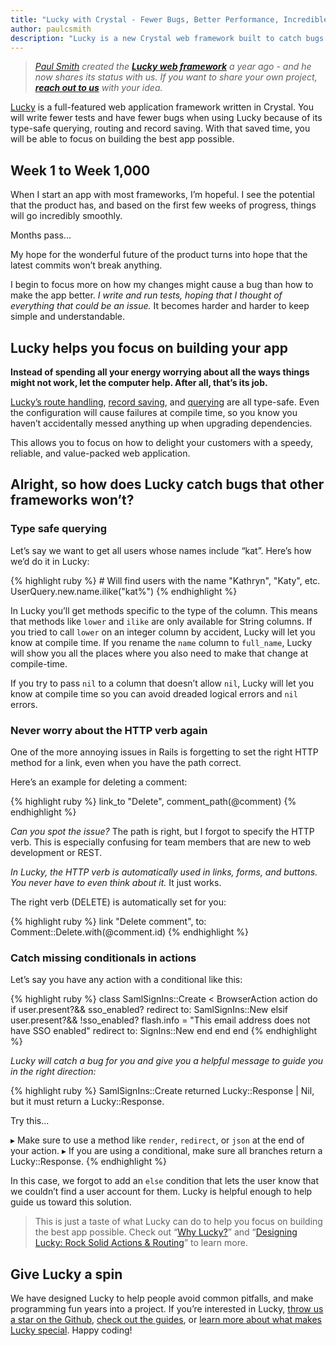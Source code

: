 ```yaml
---
title: "Lucky with Crystal - Fewer Bugs, Better Performance, Incredible Productivity"
author: paulcsmith
description: "Lucky is a new Crystal web framework built to catch bugs at compile time, return responses incredibly quickly, and help you write maintainable code."
---
```


> _[Paul Smith](https://github.com/paulcsmith) created the [**Lucky web framework**](https://luckyframework.org/) a year ago - and he now shares its status with us. If you want to share your own project, [**reach out to us**](http://twitter.com/intent/tweet?text=@CrystalLanguage%20I%20want%20to%20write%20about...) with your idea._

[Lucky](https://luckyframework.org) is a full-featured web application framework written in Crystal. You will write fewer tests and have fewer bugs when using Lucky because of its type-safe querying, routing and record saving. With that saved time, you will be able to focus on building the best app possible.

## Week 1 to Week 1,000

When I start an app with most frameworks, I’m hopeful. I see the potential that the product has, and based on the first few weeks of progress, things will go incredibly smoothly.

Months pass...

My hope for the wonderful future of the product turns into hope that the latest commits won’t break anything.

I begin to focus more on how my changes might cause a bug than how to make the app better. *I write and run tests, hoping that I thought of everything that could be an issue.* It  becomes harder and harder to keep simple and understandable.

## Lucky helps you focus on building your app

**Instead of spending all your energy worrying about all the ways things might not work, let the computer help. After all, that’s its job.**

[Lucky’s route handling](https://robots.thoughtbot.com/designing-lucky-actions-routing), [record saving](https://luckyframework.org/guides/saving-with-forms/), and [querying](https://luckyframework.org/guides/querying-the-database/) are all type-safe. Even the configuration will cause failures at compile time, so you know you haven’t accidentally messed anything up when upgrading dependencies.

This  allows you to focus on how to delight your customers with a speedy, reliable, and value-packed web application.

## Alright, so how does Lucky catch bugs that other frameworks won’t?

### Type safe querying

Let’s say we want to get all users whose names include “kat”. Here’s how we’d do it in Lucky:

<div class="code_section">
{% highlight ruby %}
# Will find users with the name "Kathryn", "Katy", etc.
UserQuery.new.name.ilike("kat%")
{% endhighlight %}
</div>

In Lucky you’ll get methods specific to the type of the column. This means that methods like  `lower` and `ilike` are only available for String columns. If you tried to call `lower` on an integer column by accident, Lucky will let you know at compile time. If you rename the `name` column to `full_name`, Lucky will show you all the places where you also need to make that change at compile-time.

If you try to pass `nil` to a column that doesn’t allow `nil`, Lucky will let you know at compile time so you can avoid dreaded logical errors and `nil` errors.

### Never worry about the HTTP verb again

One of the more annoying issues in Rails is forgetting to set the right HTTP method for a link, even when you have the path correct.

Here’s an example for deleting a comment:

<div class="code_section">
{% highlight ruby %}
link_to "Delete", comment_path(@comment)
{% endhighlight %}
</div>

*Can you spot the issue?* The path is right, but I forgot to specify the HTTP verb. This is especially confusing for team members that are new to web development or REST.

*In Lucky, the HTTP verb is automatically used in links, forms, and buttons. You never have to even think about it.* It just works.

The right verb (DELETE) is automatically set for you:

<div class="code_section">
{% highlight ruby %}
link "Delete comment", to: Comment::Delete.with(@comment.id)
{% endhighlight %}
</div>

### Catch missing conditionals in actions

Let’s say you have any action with a conditional like this:

<div class="code_section">
{% highlight ruby %}
class SamlSignIns::Create &lt; BrowserAction
  action do
    if user.present?&amp;&amp; sso_enabled?
      redirect to: SamlSignIns::New
    elsif user.present?&amp;&amp; !sso_enabled?
      flash.info = "This email address does not have SSO enabled"
      redirect to: SignIns::New
    end
  end
end
{% endhighlight %}
</div>

*Lucky will catch a bug for you and give you a helpful message to guide you in the right direction:*

<div class="code_section">
{% highlight ruby %}
SamlSignIns::Create returned Lucky::Response | Nil, but it must return a Lucky::Response.

Try this...

▸ Make sure to use a method like `render`, `redirect`, or `json` at the end of your action.
▸ If you are using a conditional, make sure all branches return a Lucky::Response.
{% endhighlight %}
</div>

In this case, we forgot to add an `else` condition that lets the user know that we couldn’t find a user account for them. Lucky is helpful enough to help guide us toward this solution.

> This is just a taste of what Lucky can do to help you focus on building the best app possible. Check out “[Why Lucky?](https://luckyframework.org/why-lucky)” and “[Designing Lucky: Rock Solid Actions & Routing](https://robots.thoughtbot.com/designing-lucky-actions-routing)” to learn more.


## Give Lucky a spin

We have designed Lucky to help people avoid common pitfalls, and make programming fun years into a project. If you’re interested in Lucky, [throw us a star on the Github](https://github.com/luckyframework/lucky), [check out the guides](https://luckyframework.org/guides/), or [learn more about what makes Lucky special](https://luckyframework.org/why-lucky/). Happy coding!
